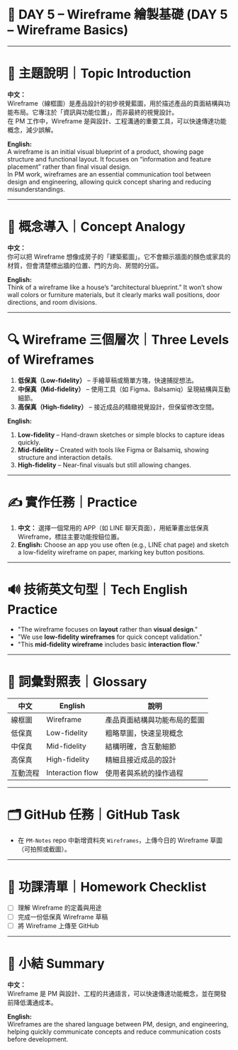 # 📘 DAY 5 – Wireframe 繪製基礎 (DAY 5 – Wireframe Basics)

---

# 🎯 主題說明｜Topic Introduction

**中文：**  
Wireframe（線框圖）是產品設計的初步視覺藍圖，用於描述產品的頁面結構與功能布局。它專注於「資訊與功能位置」，而非最終的視覺設計。  
在 PM 工作中，Wireframe 是與設計、工程溝通的重要工具，可以快速傳達功能概念，減少誤解。

**English:**  
A wireframe is an initial visual blueprint of a product, showing page structure and functional layout. It focuses on “information and feature placement” rather than final visual design.  
In PM work, wireframes are an essential communication tool between design and engineering, allowing quick concept sharing and reducing misunderstandings.

---

# 🧠 概念導入｜Concept Analogy

**中文：**  
你可以把 Wireframe 想像成房子的「建築藍圖」。它不會顯示牆面的顏色或家具的材質，但會清楚標出牆的位置、門的方向、房間的分區。

**English:**  
Think of a wireframe like a house’s “architectural blueprint.” It won’t show wall colors or furniture materials, but it clearly marks wall positions, door directions, and room divisions.

---

# 🔍 Wireframe 三個層次｜Three Levels of Wireframes

1. **低保真（Low-fidelity）** – 手繪草稿或簡單方塊，快速捕捉想法。  
2. **中保真（Mid-fidelity）** – 使用工具（如 Figma、Balsamiq）呈現結構與互動細節。  
3. **高保真（High-fidelity）** – 接近成品的精緻視覺設計，但保留修改空間。

**English:**  
1. **Low-fidelity** – Hand-drawn sketches or simple blocks to capture ideas quickly.  
2. **Mid-fidelity** – Created with tools like Figma or Balsamiq, showing structure and interaction details.  
3. **High-fidelity** – Near-final visuals but still allowing changes.

---

# ✍ 實作任務｜Practice

1. **中文：** 選擇一個常用的 APP（如 LINE 聊天頁面），用紙筆畫出低保真 Wireframe，標註主要功能按鈕位置。  
2. **English:** Choose an app you use often (e.g., LINE chat page) and sketch a low-fidelity wireframe on paper, marking key button positions.

---

# 🔊 技術英文句型｜Tech English Practice

- "The wireframe focuses on **layout** rather than **visual design**."  
- "We use **low-fidelity wireframes** for quick concept validation."  
- "This **mid-fidelity wireframe** includes basic **interaction flow**."

---

# 📖 詞彙對照表｜Glossary

| 中文 | English | 說明 |
| --- | --- | --- |
| 線框圖 | Wireframe | 產品頁面結構與功能布局的藍圖 |
| 低保真 | Low-fidelity | 粗略草圖，快速呈現概念 |
| 中保真 | Mid-fidelity | 結構明確，含互動細節 |
| 高保真 | High-fidelity | 精細且接近成品的設計 |
| 互動流程 | Interaction flow | 使用者與系統的操作過程 |

---

# 🗂 GitHub 任務｜GitHub Task

- 在 `PM-Notes` repo 中新增資料夾 `Wireframes`，上傳今日的 Wireframe 草圖（可拍照或截圖）。

---

# 🎒 功課清單｜Homework Checklist

- [ ] 理解 Wireframe 的定義與用途  
- [ ] 完成一份低保真 Wireframe 草稿  
- [ ] 將 Wireframe 上傳至 GitHub

---

# 🎯 小結 Summary

**中文：**  
Wireframe 是 PM 與設計、工程的共通語言，可以快速傳達功能概念，並在開發前降低溝通成本。

**English:**  
Wireframes are the shared language between PM, design, and engineering, helping quickly communicate concepts and reduce communication costs before development.
